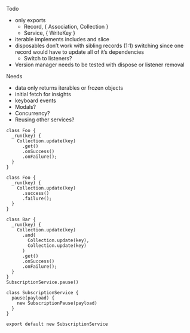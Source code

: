 Todo

- only exports
    - Record, { Association, Collection }
    - Service, { WriteKey }
- iterable implements includes and slice
- disposables don’t work with sibling records (1:1) switching since one record would have to update all of it’s dependencies
    - Switch to listeners?
- Version manager needs to be tested with dispose or listener removal

Needs

- data only returns iterables or frozen objects
- initial fetch for insights
- keyboard events
- Modals?
- Concurrency?
- Reusing other services?

```es6
class Foo {
  _run(key) {
    Collection.update(key)
      .get()
      .onSuccess()
      .onFailure();
  }
}

class Foo {
  _run(key) {
    Collection.update(key)
      .success()
      .failure();
  }
}

class Bar {
  _run(key) {
    Collection.update(key)
      .and(
        Collection.update(key),
        Collection.update(key)
      )
      .get()
      .onSuccess()
      .onFailure();
  }
}
SubscriptionService.pause()

class SubscriptionService {
  pause(payload) {
    new SubscriptionPause(payload)
  }
}

export default new SubscriptionService
```
